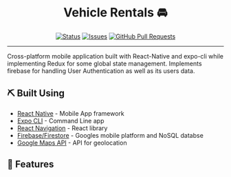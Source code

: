 <h1 align="center">Vehicle Rentals 🚘</h1>

<div align="center">

[![Status](https://img.shields.io/badge/status-active-success.svg)]()
[![Issues](https://img.shields.io/github/issues/anthony-magana/VehicleRentals)](https://github.com/anthony-magana/VehicleRentals/pulls)
[![GitHub Pull Requests](https://img.shields.io/github/issues-pr/anthony-magana/VehicleRentals.svg)](https://github.com/anthony-magana/VehicleRentals/pulls)

</div>

---

Cross-platform mobile application built with React-Native and expo-cli while implementing Redux for some global state management. Implements firebase for handling User Authentication as well as its users data.

## ⛏️ Built Using

- [React Native](https://reactnative.dev/docs/getting-started) - Mobile App framework
- [Expo CLI](https://docs.expo.io/workflow/expo-cli/) - Command Line app
- [React Navigation](https://reactnavigation.org/docs/getting-started/) - React library
- [Firebase/Firestore](https://firebase.google.com/docs/guides) - Googles mobile platform and NoSQL databse
- [Google Maps API](https://cloud.google.com/) - API for geolocation

## 🎈 Features
